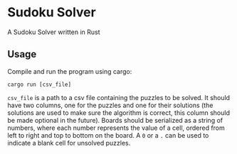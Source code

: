 # Sudoku Solver
A Sudoku Solver written in Rust

## Usage
Compile and run the program using cargo:

```
cargo run [csv_file]
```

`csv_file` is a path to a csv file containing the puzzles to be solved. It should have two columns, one for the puzzles and one for their solutions (the solutions are used to make sure the algorithm is correct, this column should be made optional in the future). Boards should be serialized as a string of numbers, where each number represents the value of a cell, ordered from left to right and top to bottom on the board. A `0` or a `.` can be used to indicate a blank cell for unsolved puzzles.
